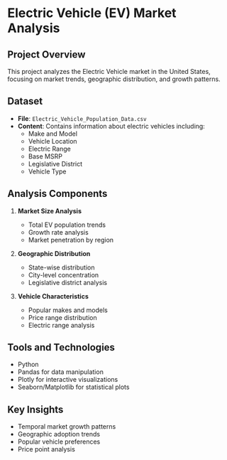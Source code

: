 # Electric Vehicle (EV) Market Analysis

## Project Overview
This project analyzes the Electric Vehicle market in the United States, focusing on market trends, geographic distribution, and growth patterns.

## Dataset
- **File**: `Electric_Vehicle_Population_Data.csv`
- **Content**: Contains information about electric vehicles including:
  - Make and Model
  - Vehicle Location
  - Electric Range
  - Base MSRP
  - Legislative District
  - Vehicle Type

## Analysis Components
1. **Market Size Analysis**
   - Total EV population trends
   - Growth rate analysis
   - Market penetration by region

2. **Geographic Distribution**
   - State-wise distribution
   - City-level concentration
   - Legislative district analysis

3. **Vehicle Characteristics**
   - Popular makes and models
   - Price range distribution
   - Electric range analysis

## Tools and Technologies
- Python
- Pandas for data manipulation
- Plotly for interactive visualizations
- Seaborn/Matplotlib for statistical plots

## Key Insights
- Temporal market growth patterns
- Geographic adoption trends
- Popular vehicle preferences
- Price point analysis